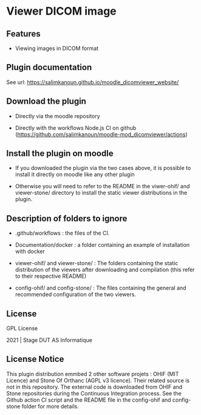 # Viewer DICOM image #


## Features ##


- Viewing images in DICOM format

## Plugin documentation ##

See url: https://salimkanoun.github.io/moodle_dicomviewer_website/

## Download the plugin ##


- Directly via the moodle repository

- Directly with the workflows Node.js CI on github (https://github.com/salimkanoun/moodle-mod_dicomviewer/actions)


## Install the plugin on moodle ##


- If you downloaded the plugin via the two cases above, it is possible to install it directly on moodle like any other plugin

- Otherwise you will need to refer to the README in the viwer-ohif/ and viewer-stone/ directory to install the static viewer distributions in the plugin.


## Description of folders to ignore ##


- .github/workflows : the files of the CI.

- Documentation/docker : a folder containing an example of installation with docker

- viewer-ohif/ and viewer-stone/ :  The folders containing the static distribution of the viewers after downloading and compilation (this refer to their respective README)

- config-ohif/ and config-stone/ : The files containing the general and recommended configuration of the two viewers.


## License ##


GPL License

2021 | Stage DUT AS Informatique

## License Notice ##

This plugin distribution emmbed 2 other software projets : OHIF (MIT Licence) and Stone Of Orthanc (AGPL v3 licence). Their related source is not in this repository.
The external code is downloaded from OHIF and Stone repositories during the Continuous Integration process.
See the Github action CI script and the README file in the config-ohif and config-stone folder for more details.



